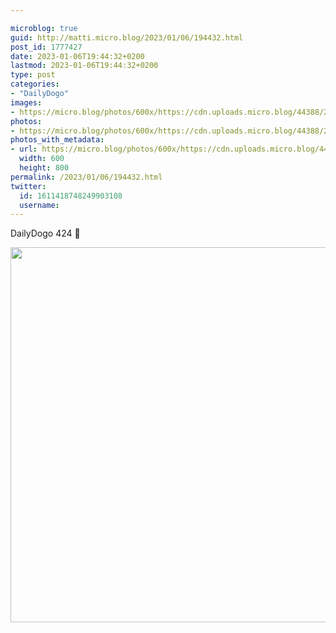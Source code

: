 ```yaml
---

microblog: true
guid: http://matti.micro.blog/2023/01/06/194432.html
post_id: 1777427
date: 2023-01-06T19:44:32+0200
lastmod: 2023-01-06T19:44:32+0200
type: post
categories:
- "DailyDogo"
images:
- https://micro.blog/photos/600x/https://cdn.uploads.micro.blog/44388/2023/0c86a87954.jpg
photos:
- https://micro.blog/photos/600x/https://cdn.uploads.micro.blog/44388/2023/0c86a87954.jpg
photos_with_metadata:
- url: https://micro.blog/photos/600x/https://cdn.uploads.micro.blog/44388/2023/0c86a87954.jpg
  width: 600
  height: 800
permalink: /2023/01/06/194432.html
twitter:
  id: 1611418748249903108
  username:
---
```

DailyDogo 424 🐶

<img src="https://micro.blog/photos/600x/https://blog.martin-haehnel.de/uploads/2023/0c86a87954.jpg" width="600" alt="" />
